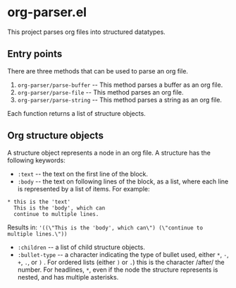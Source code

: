 # org-parser.el

This project parses org files into structured datatypes.

## Entry points

There are three methods that can be used to parse an org file.

1. `org-parser/parse-buffer` -- This method parses a buffer as an org file.
2. `org-parser/parse-file` -- This method parses an org file.
3. `org-parser/parse-string` -- This method parses a string as an org file.

Each function returns a list of structure objects.

## Org structure objects

A structure object represents a node in an org file. A structure has the following keywords:

* `:text` -- the text on the first line of the block.
* `:body` -- the text on following lines of the block, as a list, where each line is represented by a list of items.
For example:
```
* this is the 'text'
  This is the 'body', which can
  continue to multiple lines.
```
Results in:
`'((\"This is the 'body', which can\") (\"continue to multiple lines.\"))`

* `:children` -- a list of child structure objects.
* `:bullet-type` -- a character indicating the type of bullet used, either `*`, `-`, `+`, `.`, or `)` .  For ordered lists (either `)` or `.`) this is the character /after/ the number. For headlines, `*`, even if the node the structure represents is nested, and has multiple asterisks.